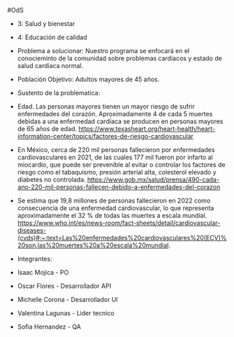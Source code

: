 #OdS
- 3: Salud y bienestar
- 4: Educación de calidad

- Problema a solucionar:
Nuestro programa se enfocará en el conocieminto de la comunidad sobre problemas cardiacos y estado de salud cardiaca normal.

- Población Objetivo:
Adultos mayores de 45 años.


- Sustento de la problematica:

- Edad. Las personas mayores tienen un mayor riesgo de sufrir enfermedades del corazón. Aproximadamente 4 de cada 5 muertes debidas a una enfermedad cardíaca se producen en personas mayores de 65 años de edad.
https://www.texasheart.org/heart-health/heart-information-center/topics/factores-de-riesgo-cardiovascular
- En México, cerca de 220 mil personas fallecieron por enfermedades cardiovasculares en 2021, de las cuales 177 mil fueron por infarto al miocardio, que puede ser prevenible al evitar o controlar los factores de riesgo como el tabaquismo, presión arterial alta, colesterol elevado y diabetes no controlada.
https://www.gob.mx/salud/prensa/490-cada-ano-220-mil-personas-fallecen-debido-a-enfermedades-del-corazon

- Se estima que 19,8 millones de personas fallecieron en 2022 como consecuencia de una enfermedad cardiovascular, lo que representa aproximadamente el 32 % de todas las muertes a escala mundial.
https://www.who.int/es/news-room/fact-sheets/detail/cardiovascular-diseases-(cvds)#:~:text=Las%20enfermedades%20cardiovasculares%20(ECV)%20son,las%20muertes%20a%20escala%20mundial.



- Integrantes:
- Isaac Mojica - PO
- Oscar Flores - Desarrollador API
- Michelle Corona - Desarrollador UI
- Valentina Lagunas - Lider tecnico 
- Sofia Hernandez - QA
